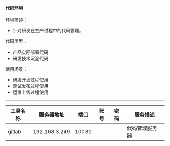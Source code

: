 #### 代码环境

环境简述：
* 针对研发在生产过程中的代码管理。

代码类型：
* 产品实际部署代码
* 研发技术沉淀代码

使用场景：
* 研发开发过程使用
* 测试发布过程使用
* 运维上线过程使用

---

|工具名称|服务器地址|端口|账号|密码|服务描述|
|-----|--------|----|---|---|------|
|gitlab|192.168.3.249|10080|||代码管理服务器|